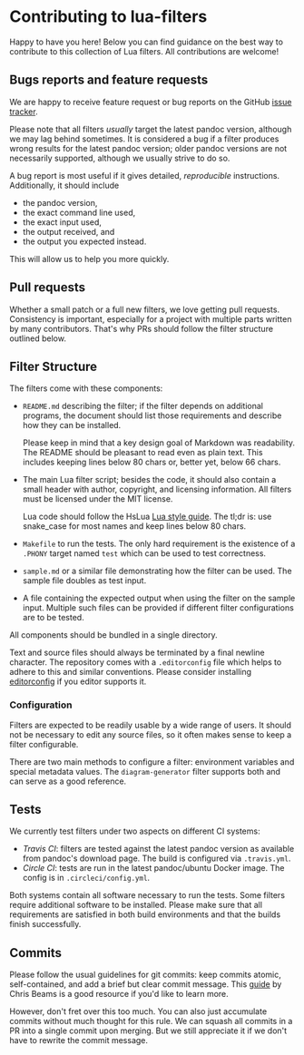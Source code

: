 Contributing to lua-filters
===========================

Happy to have you here! Below you can find guidance on the
best way to contribute to this collection of Lua filters.
All contributions are welcome!

Bugs reports and feature requests
---------------------------------

We are happy to receive feature request or bug reports on the
GitHub [issue tracker].

Please note that all filters *usually* target the latest pandoc
version, although we may lag behind sometimes. It is considered a
bug if a filter produces wrong results for the latest pandoc
version; older pandoc versions are not necessarily supported,
although we usually strive to do so.

A bug report is most useful if it gives detailed, *reproducible*
instructions. Additionally, it should include

  * the pandoc version,
  * the exact command line used,
  * the exact input used,
  * the output received, and
  * the output you expected instead.

This will allow us to help you more quickly.

Pull requests
-------------

Whether a small patch or a full new filters, we love getting pull
requests. Consistency is important, especially for a project with
multiple parts written by many contributors. That's why PRs should
follow the filter structure outlined below.

Filter Structure
----------------

The filters come with these components:

- `README.md` describing the filter; if the filter depends on
  additional programs, the document should list those requirements
  and describe how they can be installed.

  Please keep in mind that a key design goal of Markdown was
  readability. The README should be pleasant to read even as plain
  text. This includes keeping lines below 80 chars or, better yet,
  below 66 chars.

- The main Lua filter script; besides the code, it should also
  contain a small header with author, copyright, and licensing
  information. All filters must be licensed under the MIT license.

  Lua code should follow the HsLua [Lua style guide]. The
  tl;dr is: use snake_case for most names and keep lines below 80
  chars.

- `Makefile` to run the tests. The only hard requirement is the
  existence of a `.PHONY` target named `test` which can be used to
  test correctness.

- `sample.md` or a similar file demonstrating how the filter can
  be used. The sample file doubles as test input.

- A file containing the expected output when using the filter on
  the sample input. Multiple such files can be provided if
  different filter configurations are to be tested.

All components should be bundled in a single directory.

Text and source files should always be terminated by a final
newline character. The repository comes with a `.editorconfig`
file which helps to adhere to this and similar conventions. Please
consider installing [editorconfig](https://editorconfig.org) if
you editor supports it.

### Configuration

Filters are expected to be readily usable by a wide range of
users. It should not be necessary to edit any source files, so it
often makes sense to keep a filter configurable.

There are two main methods to configure a filter: environment
variables and special metadata values. The `diagram-generator`
filter supports both and can serve as a good reference.

Tests
-----

We currently test filters under two aspects on different CI
systems:

- *Travis CI*: filters are tested against the latest pandoc
  version as available from pandoc's download page. The build is
  configured via `.travis.yml`.
- *Circle CI*: tests are run in the latest pandoc/ubuntu Docker
  image. The config is in `.circleci/config.yml`.

Both systems contain all software necessary to run the tests. Some
filters require additional software to be installed. Please make
sure that all requirements are satisfied in both build
environments and that the builds finish successfully.

Commits
-------

Please follow the usual guidelines for git commits: keep commits
atomic, self-contained, and add a brief but clear commit message.
This [guide](https://chris.beams.io/posts/git-commit/) by Chris
Beams is a good resource if you'd like to learn more.

However, don't fret over this too much. You can also just
accumulate commits without much thought for this rule. We can
squash all commits in a PR into a single commit upon merging. But
we still appreciate it if we don't have to rewrite the commit
message.


[issue tracker]: https://github.com/pandoc/lua-filters/issues
[Lua style guide]: https://github.com/hslua/lua-style-guide
